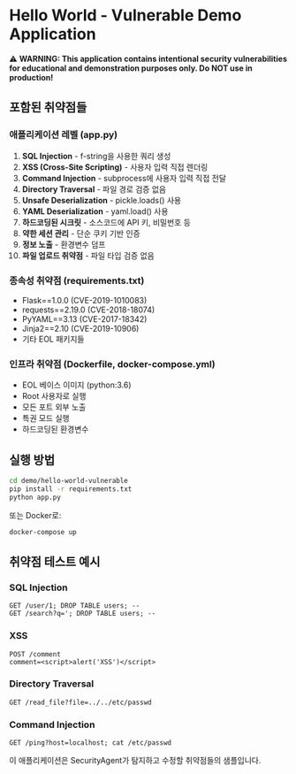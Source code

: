 # Hello World - Vulnerable Demo Application

⚠️ **WARNING: This application contains intentional security vulnerabilities for educational and demonstration purposes only. Do NOT use in production!**

## 포함된 취약점들

### 애플리케이션 레벨 (app.py)
1. **SQL Injection** - f-string을 사용한 쿼리 생성
2. **XSS (Cross-Site Scripting)** - 사용자 입력 직접 렌더링
3. **Command Injection** - subprocess에 사용자 입력 직접 전달
4. **Directory Traversal** - 파일 경로 검증 없음
5. **Unsafe Deserialization** - pickle.loads() 사용
6. **YAML Deserialization** - yaml.load() 사용
7. **하드코딩된 시크릿** - 소스코드에 API 키, 비밀번호 등
8. **약한 세션 관리** - 단순 쿠키 기반 인증
9. **정보 노출** - 환경변수 덤프
10. **파일 업로드 취약점** - 파일 타입 검증 없음

### 종속성 취약점 (requirements.txt)
- Flask==1.0.0 (CVE-2019-1010083)
- requests==2.19.0 (CVE-2018-18074)
- PyYAML==3.13 (CVE-2017-18342)
- Jinja2==2.10 (CVE-2019-10906)
- 기타 EOL 패키지들

### 인프라 취약점 (Dockerfile, docker-compose.yml)
- EOL 베이스 이미지 (python:3.6)
- Root 사용자로 실행
- 모든 포트 외부 노출
- 특권 모드 실행
- 하드코딩된 환경변수

## 실행 방법

```bash
cd demo/hello-world-vulnerable
pip install -r requirements.txt
python app.py
```

또는 Docker로:

```bash
docker-compose up
```

## 취약점 테스트 예시

### SQL Injection
```
GET /user/1; DROP TABLE users; --
GET /search?q='; DROP TABLE users; --
```

### XSS
```
POST /comment
comment=<script>alert('XSS')</script>
```

### Directory Traversal
```
GET /read_file?file=../../etc/passwd
```

### Command Injection
```
GET /ping?host=localhost; cat /etc/passwd
```

이 애플리케이션은 SecurityAgent가 탐지하고 수정할 취약점들의 샘플입니다.